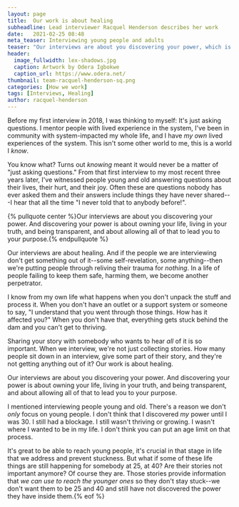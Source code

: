 ```yaml
---
layout: page
title:  Our work is about healing
subheadline: Lead interviewer Racquel Henderson describes her work
date:   2021-02-25 08:48
meta_teaser: Interviewing young people and adults
teaser: "Our interviews are about you discovering your power, which is about owning your life, living in your truth, and being transparent. And it is ultimately about allowing all of that to lead you to your purpose."
header:
  image_fullwidth: lex-shadows.jpg
  caption: Artwork by Odera Igbokwe
  caption_url: https://www.odera.net/
thumbnail: team-racquel-henderson-sq.png
categories: [How we work]
tags: [Interviews, Healing]
author: racquel-henderson
---
```


Before my first interview in 2018, I was thinking to myself: It's just asking questions. I mentor people with lived experience in the system, I've been in community with system-impacted my whole life, and I have *my own* lived experiences of the system. This isn't some other world to me, this is a world I *know*.

You know what? Turns out *knowing* meant it would never be a matter of "just asking questions." From that first interview to my most recent three years later, I've witnessed people young and old answering questions about their lives, their hurt, and their joy. Often these are questions nobody has ever asked them and their answers include things they have never shared---I hear that all the time "I never told that to anybody before!".

{% pullquote center %}Our interviews are about you discovering your power. And discovering your power is about owning your life, living in your truth, and being transparent, and about allowing all of that to lead you to your purpose.{% endpullquote %}

Our interviews are about healing. And if the people we are interviewing don't get something out of it--some self-revelation, some anything--then we're putting people through reliving their trauma for *nothing*. In a life of people failing to keep them safe, harming them, we become another perpetrator.

I know from my own life what happens when you don't unpack the stuff and process it. When you don't have an outlet or a support system or someone to say, "I understand that you went through those things. How has it affected you?" When you don't have that, everything gets stuck behind the dam and you can't get to thriving.

Sharing your story with somebody who wants to hear *all* of it is so important. When we interview, we're not just collecting stories. How many people sit down in an interview, give some part of their story, and they're not getting anything out of it? Our work is about healing.

Our interviews are about you discovering your power. And discovering your power is about owning your life, living in your truth, and being transparent, and about allowing all of that to lead you to your purpose.

I mentioned interviewing people young and old. There's a reason we don't *only* focus on young people. I don't think that I discovered *my* power until I was 30. I still had a blockage. I still wasn't thriving or growing. I wasn't where I wanted to be in my life. I don't think you can put an age limit on that process.

It's great to be able to reach young people, it's crucial in that stage in life that we address and prevent stuckness. But what if some of these life things are still happening for somebody at 25, at 40? Are their stories not important anymore? Of course they are. Those stories provide information that *we can use to reach the younger ones* so they don't stay stuck--we don't want them to be 25 and 40 and still have not discovered the power they have inside them.{% eof %}